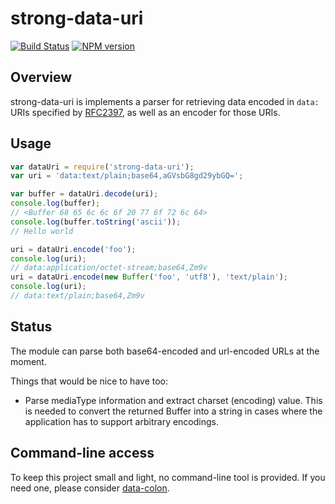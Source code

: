 # strong-data-uri

[![Build Status](https://travis-ci.org/strongloop/strong-data-uri.png?branch=master)](https://travis-ci.org/strongloop/strong-data-uri)
[![NPM version](https://badge.fury.io/js/strong-data-uri.png)](http://badge.fury.io/js/strong-data-uri)

## Overview
strong-data-uri is implements a parser for retrieving data encoded
in `data:` URIs specified by [RFC2397](http://www.ietf.org/rfc/rfc2397.txt),
as well as an encoder for those URIs.

## Usage

```js
var dataUri = require('strong-data-uri');
var uri = 'data:text/plain;base64,aGVsbG8gd29ybGQ=';

var buffer = dataUri.decode(uri);
console.log(buffer);
// <Buffer 68 65 6c 6c 6f 20 77 6f 72 6c 64>
console.log(buffer.toString('ascii'));
// Hello world

uri = dataUri.encode('foo');
console.log(uri);
// data:application/octet-stream;base64,Zm9v
uri = dataUri.encode(new Buffer('foo', 'utf8'), 'text/plain');
console.log(uri);
// data:text/plain;base64,Zm9v
```

## Status

The module can parse both base64-encoded and url-encoded URLs at the moment.

Things that would be nice to have too:

 * Parse mediaType information and extract charset (encoding) value. This is
   needed to convert the returned Buffer into a string in cases where
   the application has to support arbitrary encodings.

## Command-line access

To keep this project small and light, no command-line tool is provided.  If you
need one, please consider [data-colon](https://github.com/hildjj/data-colon).
